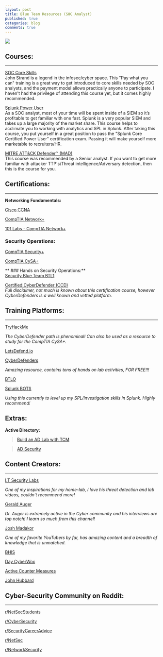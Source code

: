 ```yaml
---
layout: post
title: Blue Team Resources (SOC Analyst)
published: true
categories: blog
comments: true
---
```

![]({{site.baseurl}}/images/blueboy.jpg)

## Courses:
***
[SOC Core Skills](https://www.antisyphontraining.com/soc-core-skills-w-john-strand/) <br>
John Strand is a legend in the infosec/cyber space. This "Pay what you can" training is a great way to get introduced to core skills needed by SOC analysts, and the payment model allows practically anyone to participate. I haven't had the privilege of attending this course yet, but it comes highly recommended.

[Splunk Power User](https://www.udemy.com/course/splunk-zero-to-power-user/) <br>
As a SOC analyst, most of your time will be spent inside of a SIEM so it’s profitable to get familiar with one fast. Splunk is a very popular SIEM and takes up a large majority of the market share. This course helps to acclimate you to working with analytics and SPL in Splunk. After taking this course, you put yourself in a great position to pass the "Splunk Core Certified Power User" certification exam. Passing it will make yourself more marketable to recruiters/HR.

[MITRE ATT&CK Defender™ (MAD)](https://www.cybrary.it/course/mitre-attack-defender-mad-attack-fundamentals/) <br>
This course was recommended by a Senior analyst. If you want to get more familiar with attacker TTP's/Threat intelligence/Adversary detection, then this is the course for you.


## Certifications:
***
**Networking Fundamentals:**

[Cisco CCNA](https://www.cisco.com/c/en/us/training-events/training-certifications/certifications/associate/ccna.html)

[CompTIA Network+](https://www.comptia.org/certifications/network)

[101 Labs - CompTIA Network+](https://www.amazon.com/101-Labs-CompTIA-Paul-Browning/dp/1726841294/ref=sr_1_2?dchild=1&keywords=101+labs&qid=1614006944&sr=8-2/)

### Security Operations:

[CompTIA Security+](https://www.comptia.org/certifications/security)

[CompTIA CySA+](https://www.comptia.org/certifications/cybersecurity-analyst)

** ### Hands on Security Operations:** <br>
[Security Blue Team BTL1](https://securityblue.team/why-btl1/)

[Certified CyberDefender (CCD)](https://cyberdefenders.org/blueteam-training/courses/certified-cyberdefender/) <br>
*Full disclaimer, not much is known about this certification course, however CyberDefenders is a well known and vetted platform.*

## Training Platforms:
***
[TryHackMe](https://tryhackme.com/path/outline/blueteam)

*The CyberDefender path is phenominal! Can also be used as a resource to study for the CompTIA CySA+.*

[LetsDefend.io](https://letsdefend.io/)

[CyberDefenders](https://cyberdefenders.org/)

*Amazing resource, contains tons of hands on lab activities, FOR FREE!!!*

[BTLO](https://blueteamlabs.online/)

[Splunk BOTS](https://bots.splunk.com/)

*Using this currently to level up my SPL/Investigation skills in Splunk. Highly recommend!*

## Extras:

**Active Directory:**

> [Build an AD Lab with TCM](https://www.youtube.com/watch?v=xftEuVQ7kY0)

> [AD Security](https://adsecurity.org/)


## Content Creators:
***
[I.T Security Labs](https://www.youtube.com/c/ITSecurityLabs)

*One of my inspirations for my home-lab, I love his threat detection and lab videos, couldn't recommend more!*

[Gerald Auger](https://www.youtube.com/c/GeraldAuger)

*Dr. Auger is extremely active in the Cyber community and his interviews are top notch! I learn so much from this channel!*

[Josh Madakor](https://www.youtube.com/c/JoshMadakor)

*One of my favorite YouTubers by far, has amazing content and a breadth of knowledge that is unmatched.*

[BHIS](https://www.youtube.com/c/BlackHillsInformationSecurity)

[Day CyberWox](https://www.youtube.com/c/DayCyberwox)

[Active Counter Measures](https://www.youtube.com/c/ActiveCountermeasures)

[John Hubbard](https://www.youtube.com/c/SecHubb)

## Cyber-Security Community on Reddit:
***
[r/NetSecStudents](https://www.reddit.com/r/netsecstudents/)

[r/CyberSecurity](https://www.reddit.com/r/Cybersecurity/)

[r/SecurityCareerAdvice]( https://www.reddit.com/r/SecurityCareerAdvice/)

[r/NetSec](https://www.reddit.com/r/NetSec/)

[r/NetworkSecurity](https://www.reddit.com/r/NetworkSecurity/)
